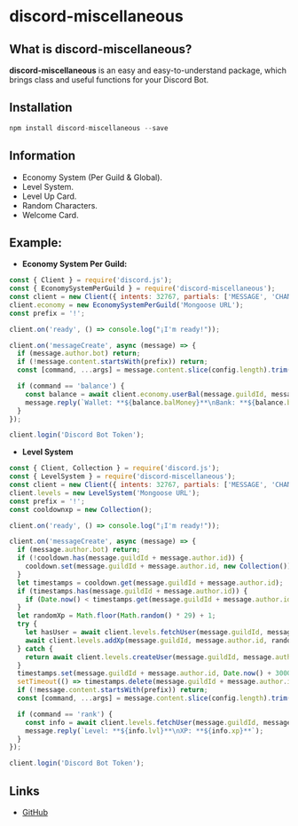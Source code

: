 
# discord-miscellaneous

## What is discord-miscellaneous?

**discord-miscellaneous** is an easy and easy-to-understand package, which brings class and useful functions for your Discord Bot.

## Installation

```js
npm install discord-miscellaneous --save
```

## Information

- Economy System (Per Guild & Global).
- Level System.
- Level Up Card.
- Random Characters.
- Welcome Card.

## Example:

- **Economy System Per Guild:**

```js
const { Client } = require('discord.js');
const { EconomySystemPerGuild } = require('discord-miscellaneous');
const client = new Client({ intents: 32767, partials: ['MESSAGE', 'CHANNEL', 'REACTION'] });
client.economy = new EconomySystemPerGuild('Mongoose URL');
const prefix = '!';

client.on('ready', () => console.log("¡I'm ready!"));

client.on('messageCreate', async (message) => {
  if (message.author.bot) return;
  if (!message.content.startsWith(prefix)) return;
  const [command, ...args] = message.content.slice(config.length).trim().split(/ +/g);

  if (command == 'balance') {
    const balance = await client.economy.userBal(message.guildId, message.author.id);
    message.reply(`Wallet: **${balance.balMoney}**\nBank: **${balance.bankMoney}**`);
  }
});

client.login('Discord Bot Token');
```

- **Level System**

```js
const { Client, Collection } = require('discord.js');
const { LevelSystem } = require('discord-miscellaneous');
const client = new Client({ intents: 32767, partials: ['MESSAGE', 'CHANNEL', 'REACTION'] });
client.levels = new LevelSystem('Mongoose URL');
const prefix = '!';
const cooldownxp = new Collection();

client.on('ready', () => console.log("¡I'm ready!"));

client.on('messageCreate', async (message) => {
  if (message.author.bot) return;
  if (!cooldown.has(message.guildId + message.author.id)) {
    cooldown.set(message.guildId + message.author.id, new Collection());
  }
  let timestamps = cooldown.get(message.guildId + message.author.id);
  if (timestamps.has(message.guildId + message.author.id)) {
    if (Date.now() < timestamps.get(message.guildId + message.author.id) + 30000) return;
  }
  let randomXp = Math.floor(Math.random() * 29) + 1;
  try {
    let hasUser = await client.levels.fetchUser(message.guildId, message.author.id);
    await client.levels.addXp(message.guildId, message.author.id, randomXp);
  } catch {
    return await client.levels.createUser(message.guildId, message.author.id);
  }
  timestamps.set(message.guildId + message.author.id, Date.now() + 30000);
  setTimeout(() => timestamps.delete(message.guildId + message.author.id), 30000);
  if (!message.content.startsWith(prefix)) return;
  const [command, ...args] = message.content.slice(config.length).trim().split(/ +/g);

  if (command == 'rank') {
    const info = await client.levels.fetchUser(message.guildId, message.author.id);
    message.reply(`Level: **${info.lvl}**\nXP: **${info.xp}**`);
  }
});

client.login('Discord Bot Token');
```

## Links

- [GitHub](https://github.com/YeralAndre/discord-miscellaneous)
